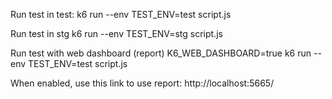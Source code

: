Run test in test: 
k6 run --env TEST_ENV=test script.js

Run test in stg
k6 run --env TEST_ENV=stg script.js


Run test with web dashboard (report)
K6_WEB_DASHBOARD=true k6 run --env TEST_ENV=test script.js

When enabled, use this link to use report: http://localhost:5665/
